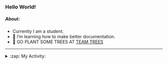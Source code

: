 ### Hello World!

##### About:
- Currently I am a student.
- 🌱 I’m learning how to make better documentation.
- 🌱 GO PLANT SOME TREES AT [TEAM TREES](https://teamtrees.org/)

---
<details>
  <summary>:zap: My Activity:</summary>
  
<!--START_SECTION:waka-->
![Code Time](http://img.shields.io/badge/Code%20Time-1%2C129%20hrs%2048%20mins-blue)

**I'm a Night 🦉** 

```text
🌞 Morning                1191 commits        ██░░░░░░░░░░░░░░░░░░░░░░░   08.52 % 
🌆 Daytime                5130 commits        █████████░░░░░░░░░░░░░░░░   36.71 % 
🌃 Evening                4019 commits        ███████░░░░░░░░░░░░░░░░░░   28.76 % 
🌙 Night                  3636 commits        ███████░░░░░░░░░░░░░░░░░░   26.02 % 
```
📅 **I'm Most Productive on Wednesday** 

```text
Monday                   2163 commits        ████░░░░░░░░░░░░░░░░░░░░░   15.48 % 
Tuesday                  1744 commits        ███░░░░░░░░░░░░░░░░░░░░░░   12.48 % 
Wednesday                3269 commits        ██████░░░░░░░░░░░░░░░░░░░   23.39 % 
Thursday                 1650 commits        ███░░░░░░░░░░░░░░░░░░░░░░   11.81 % 
Friday                   1350 commits        ██░░░░░░░░░░░░░░░░░░░░░░░   09.66 % 
Saturday                 1271 commits        ██░░░░░░░░░░░░░░░░░░░░░░░   09.09 % 
Sunday                   2529 commits        █████░░░░░░░░░░░░░░░░░░░░   18.10 % 
```


📊 **This Week I Spent My Time On** 

```text
🔥 Editors: 
VS Code                  6 hrs 23 mins       █████████████████████████   100.00 % 

🐱‍💻 Projects: 
praise                   5 hrs 26 mins       █████████████████████░░░░   85.24 % 
discord-bot              45 mins             ███░░░░░░░░░░░░░░░░░░░░░░   11.79 % 
CSF22                    11 mins             █░░░░░░░░░░░░░░░░░░░░░░░░   02.97 % 
```


 Last Updated on 26/05/2023 20:07:22 UTC
<!--END_SECTION:waka-->
</details>
